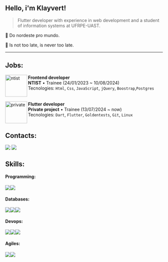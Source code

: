 

<h2>Hello, i'm <strong>Klayvert!</strong></h2>

> Flutter developer with experience in web development and a student of information systems at UFRPE-UAST.

🌵 Do nordeste pro mundo.

💬 Is not too late, is never too late.

---
 <h2>Jobs:</h2>

<img align="left" height="70px" width="70px" alt="ntist" src="https://avatars.githubusercontent.com/u/94800080?s=200&v=4)">

**Frontend developer** \
**NTIST** • Trainee (24/01/2023 ~ 10/08/2024)\
Tecnologies: `Html`, `Css`, `JavaScript`, `jQuery`, `Boostrap`,`Postgres`\
<br>
<br>
<img align="left" height="70px" width="70px" alt="private" src="https://media.istockphoto.com/id/1417047920/vector/red-confidential-stamp.jpg?s=612x612&w=0&k=20&c=KpJw-M6Bvctr6SzOyST1qnHkvgdtQRG_GIc6cjJgw54=">
**Flutter developer** \
**Private project** • Trainee (13/07/2024 ~ now)\
Tecnologies: `Dart`, `Flutter`, `Goldentests`, `Git`, `Linux`\
<br>
<h2> Contacts:</h2>
<a href = "https://api.whatsapp.com/send?phone=558788578096&text=Olá desenvolvedor, gostaria de conversar com você" target="_blank"><img src="https://img.shields.io/badge/Whatsapp-24891f?style=for-the-badge&logo=whatsapp&logoColor=white"></a>
<a href = "mailto:KlayRodrigs@gmail.com" target="_blank"><img src="https://img.shields.io/badge/Gmail-D14836?style=for-the-badge&logo=gmail&logoColor=white"></a>
<br>
<h2> Skills:</h2>
<h4>Programming:</h4>
<div style="display: flex;">
 <img src="https://img.shields.io/badge/Dart-2BB6F6?style=for-the-badge&logo=dart&logoColor=white">
 <img src="https://img.shields.io/badge/Flutter-2372D5?style=for-the-badge&logo=flutter&logoColor=white">
</div>
<h4>Databases:</h4>
<div style="display: flex;">
 <img src="https://img.shields.io/badge/sql-2BB6F6?style=for-the-badge&logo=sql&logoColor=white">
 <img src="https://img.shields.io/badge/Supabase-3ECF8E?style=for-the-badge&logo=supabase&logoColor=white">
 <img src="https://img.shields.io/badge/Postgres-2BB6F6?style=for-the-badge&logo=postgresql&logoColor=white">
</div>
<h4>Devops:</h4>
<div style="display: flex;">
 <img src="https://img.shields.io/badge/Linux-D14836?style=for-the-badge&logo=linux&logoColor=white">
 <img src="https://img.shields.io/badge/Docker-2BB6F6?style=for-the-badge&logo=docker&logoColor=white">
 <img src="https://img.shields.io/badge/Git*-D14836?style=for-the-badge&logo=git&logoColor=white">
 
</div>
<h4>Agiles:</h4>
<div style="display: flex;">
 <img src="https://img.shields.io/badge/Trello-085CD6?style=for-the-badge&logo=trello&logoColor=white">
 <img src="https://img.shields.io/badge/Slack-611F69?style=for-the-badge&logo=slack&logoColor=white">
</div>
</div> 
